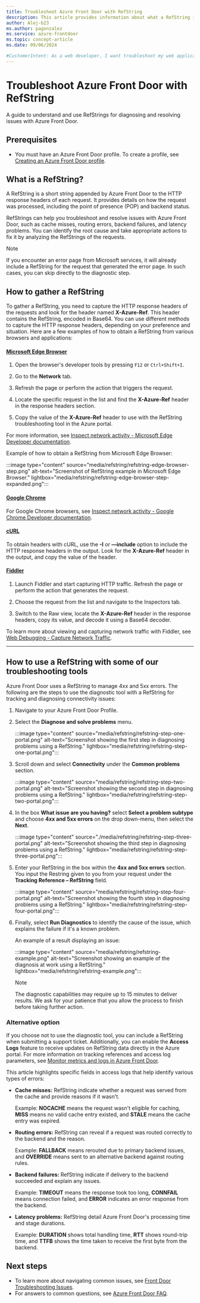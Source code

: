 ```yaml
---
title: Troubleshoot Azure Front Door with RefString 
description: This article provides information about what a RefString is and how to gather them.
author: Alej-b23 
ms.author: pagonzalez 
ms.service: azure-frontdoor 
ms.topic: concept-article 
ms.date: 09/06/2024

#CustomerIntent: As a web developer, I want troubleshoot my web application using a RefString.
---
```


# Troubleshoot Azure Front Door with RefString

A guide to understand and use RefStrings for diagnosing and resolving issues with Azure Front Door.

## Prerequisites

* You must have an Azure Front Door profile. To create a profile, see [Creating an Azure Front Door profile](create-front-door-portal.md).

## What is a RefString?

A RefString is a short string appended by Azure Front Door to the HTTP response headers of each request. It provides details on how the request was processed, including the point of presence (POP) and backend status.

RefStrings can help you troubleshoot and resolve issues with Azure Front Door, such as cache misses, routing errors, backend failures, and latency problems. You can identify the root cause and take appropriate actions to fix it by analyzing the RefStrings of the requests.

> [!NOTE] 
> If you encounter an error page from Microsoft services, it will already include a RefString for the request that generated the error page. In such cases, you can skip directly to the diagnostic step. 

## How to gather a RefString

To gather a RefString, you need to capture the HTTP response headers of the requests and look for the header named **X-Azure-Ref**. This header contains the RefString, encoded in Base64. You can use different methods to capture the HTTP response headers, depending on your preference and situation. Here are a few examples of how to obtain a RefString from various browsers and applications:

#### [Microsoft Edge Browser](#tab/edge)

1. Open the browser's developer tools by pressing `F12` or `Ctrl+Shift+I`.

1. Go to the **Network** tab.

1. Refresh the page or perform the action that triggers the request.

1. Locate the specific request in the list and find the **X-Azure-Ref** header in the response headers section.

1. Copy the value of the **X-Azure-Ref** header to use with the RefString troubleshooting tool in the Azure portal.

For more information, see [Inspect network activity - Microsoft Edge Developer documentation](/microsoft-edge/devtools-guide-chromium/network/).

Example of how to obtain a RefString from Microsoft Edge Browser:

:::image type="content" source="media/refstring/refstring-edge-browser-step.png" alt-text="Screenshot of RefString example in Microsoft Edge Browser." lightbox="media/refstring/refstring-edge-browser-step-expanded.png":::

#### [Google Chrome](#tab/chrome)

For Google Chrome browsers, see [Inspect network activity - Google Chrome Developer documentation](https://developer.chrome.com/docs/devtools/network).

#### [cURL](#tab/curl)

To obtain headers with cURL, use the **-I** or **—include** option to include the HTTP response headers in the output. Look for the **X-Azure-Ref** header in the output, and copy the value of the header.

#### [Fiddler](#tab/fiddler)

1. Launch Fiddler and start capturing HTTP traffic. Refresh the page or perform the action that generates the request.

1. Choose the request from the list and navigate to the Inspectors tab.

1. Switch to the Raw view, locate the **X-Azure-Ref** header in the response headers, copy its value, and decode it using a Base64 decoder.

To learn more about viewing and capturing network traffic with Fiddler, see [Web Debugging - Capture Network Traffic](https://www.telerik.com/fiddler/usecases/web-debugging). 

---

## How to use a RefString with some of our troubleshooting tools
Azure Front Door uses a RefString to manage 4xx and 5xx errors. The following are the steps to use the diagnostic tool with a RefString for tracking and diagnosing connectivity issues:

1.	Navigate to your Azure Front Door Profile.

1.	Select the **Diagnose and solve problems** menu.
 
    :::image type="content" source="media/refstring/refstring-step-one-portal.png" alt-text="Screenshot showing the first step in diagnosing problems using a RefString." lightbox="media/refstring/refstring-step-one-portal.png":::

1.	Scroll down and select **Connectivity** under the **Common problems** section.

    :::image type="content" source="media/refstring/refstring-step-two-portal.png" alt-text="Screenshot showing the second step in diagnosing problems using a RefString." lightbox="media/refstring/refstring-step-two-portal.png":::

1.	In the box **What issue are you having?** select **Select a problem subtype** and choose **4xx and 5xx errors** on the drop down-menu, then select the **Next**.

    :::image type="content" source="./media/refstring/refstring-step-three-portal.png" alt-text="Screenshot showing the third step in diagnosing problems using a RefString." lightbox="media/refstring/refstring-step-three-portal.png":::
 
1.	Enter your RefString in the box within the **4xx and 5xx errors** section. You input the Restring given to you from your request under the **Tracking Reference – RefString** field.

    :::image type="content" source="media/refstring/refstring-step-four-portal.png" alt-text="Screenshot showing the fourth step in diagnosing problems using a RefString." lightbox="media/refstring/refstring-step-four-portal.png":::

1. Finally, select **Run Diagnostics** to identify the cause of the issue, which explains the failure if it's a known problem.

    An example of a result displaying an issue: 

    :::image type="content" source="media/refstring/refstring-example.png" alt-text="Screenshot showing an example of the diagnosis at work using a RefString." lightbox="media/refstring/refstring-example.png":::

    > [!NOTE] 
    > The diagnostic capabilities may require up to 15 minutes to deliver results. We ask for your patience that you allow the process to finish before taking further action.

### Alternative option

If you choose not to use the diagnostic tool, you can include a RefString when submitting a support ticket. Additionally, you can enable the **Access Logs** feature to receive updates on RefString data directly in the Azure portal. For more information on tracking references and access log parameters, see [Monitor metrics and logs in Azure Front Door](front-door-diagnostics.md#access-log). 

This article highlights specific fields in access logs that help identify various types of errors:

* **Cache misses:** RefString indicate whether a request was served from the cache and provide reasons if it wasn't.

    Example: **NOCACHE** means the request wasn't eligible for caching, **MISS** means no valid cache entry existed, and **STALE** means the cache entry was expired.

* **Routing errors:** RefString can reveal if a request was routed correctly to the backend and the reason.
        
    Example: **FALLBACK** means rerouted due to primary backend issues, and **OVERRIDE** means sent to an alternative backend against routing rules.

* **Backend failures:** RefString indicate if delivery to the backend succeeded and explain any issues.
    
    Example: **TIMEOUT** means the response took too long, **CONNFAIL** means connection failed, and **ERROR** indicates an error response from the backend.

* **Latency problems:** RefString detail Azure Front Door's processing time and stage durations.

    Example: **DURATION** shows total handling time, **RTT** shows round-trip time, and **TTFB** shows the time taken to receive the first byte from the backend.

## Next steps

* To learn more about navigating common issues, see [Front Door Troubleshooting Issues](troubleshoot-issues.md). 
* For answers to common questions, see [Azure Front Door FAQ](front-door-faq.yml).